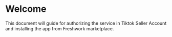 # Welcome
This document will guide for authorizing the service in Tiktok Seller Account and installing the app from Freshwork marketplace.